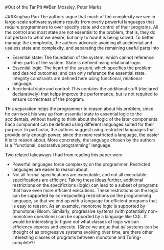 #Out of the Tar Pit
##Ben Moseley, Peter Marks

###Xinghao Pan
The authors argue that much of the complexity we see in large-scale software systems results from overly powerful languages that require programmers to over specify state and control of their programs.
All the control and most state are not essential to the problem, that is, they do not pertain to *what* we desire, but only to *how* it is being solved.
To better manage the complexity, the authors advocate avoiding all accidental and useless state and complexity, and separating the remaining useful parts into
- Essential state: The foundation of the system, which cannot reference other parts of the system. State is defined using relational logic.
- Essential logic: The heart of the system, which specifies the problem and desired outcomes, and can only reference the essential state. Integrity constraints are defined here using functional, relational language.
- Accidental state and control: This contains the additional stuff (declared declaratively) that helps improve the performance, but is not required to ensure correctness of the program.

This separation helps the programmer to reason about his problem, since he can work his way up from essential state to essential logic to the accidentals, without having to think about the logic of the later components.
Each component can be defined using different languages suited for their purpose.
In particular, the authors suggest using restricted languages that provide only enough power, since the more restricted a language, the easier it is to reason about.
More concretely, the language chosen by the authors is a "functional, declarative programming" language.

Two related takeaways I had from reading this paper were
- Powerful languages force complexity on the programmer. Restricted languages are easier to reason about.
- Not all formal specifications are executable, and not all executable specifications are efficient.
Taking these ideas further, additional restrictions on the specifictions (logic) can lead to a subset of programs that have even more efficient executions.
These restrictions on the logic can be supported by corresponding restrictions on the programming language, so that we end up with a language for efficient programs that is easy to reason.
As an example, monotone logic is supported by (monotone) Bloom.
Similarly, progressive systems (with potentially non-monotone operations) can be supported by a language like CQL.
It would be interesting to figure out what classes of logic we can efficiency express and execute.
(Since we argue that *all* systems can be thought of as progressive systems evolving over time, are there other interesting classes of programs between monotone and Turing-complete?)
